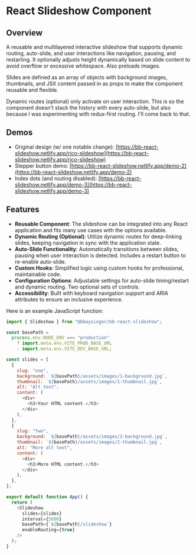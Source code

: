 # React Slideshow Component

## Overview

A reusable and multilayered interactive slideshow that supports dynamic routing, auto-slide, and user interactions like navigation, pausing, and restarting. It optionally adjusts height dynamically based on slide content to avoid overflow or excessive whitespace. Also preloads images.

Slides are defined as an array of objects with background images, thumbnails, and JSX content passed in as props to make the component reusable and flexible.

Dynamic routes (optional) only activate on user interaction. This is so the component doesn't stack the history with every auto-slide, but also because I was experimenting with redux-first routing. I'll come back to that.

## Demos

- Original design (w/ one notable change):
  [https://bb-react-slideshow.netlify.app/rico-slideshow](https://bb-react-slideshow.netlify.app/rico-slideshow)
- Stepper button demo:
  [https://bb-react-slideshow.netlify.app/demo-2](https://bb-react-slideshow.netlify.app/demo-2)
- Index dots (and routing disabled):
  [https://bb-react-slideshow.netlify.app/demo-3](https://bb-react-slideshow.netlify.app/demo-3)

## Features

- **Reusable Component**: The slideshow can be integrated into any React application and fits many use cases with the options available.
- **Dynamic Routing (Optional)**: Utilize dynamic routes for deep-linking slides, keeping navigation in sync with the application state.
- **Auto-Slide Functionality**: Automatically transitions between slides, pausing when user interaction is detected. Includes a restart button to re-enable auto-slide.
- **Custom Hooks**: Simplified logic using custom hooks for professional, maintainable code.
- **Configuration Options**: Adjustable settings for auto-slide timing/restart and dynamic routing. Two optional sets of controls.
- **Accessibility**: Built with keyboard navigation support and ARIA attributes to ensure an inclusive experience.

Here is an example JavaScript function:

```javascript
import { Slideshow } from "@bbaysinger/bb-react-slideshow";

const basePath =
  process.env.NODE_ENV === "production"
    ? import.meta.env.VITE_PROD_BASE_URL
    : import.meta.env.VITE_DEV_BASE_URL;

const slides = [
  {
    slug: "one",
    background: `${basePath}/assets/images/1-background.jpg`,
    thumbnail: `${basePath}/assets/images/1-thumbnail.jpg`,
    alt: "Alt text",
    content: (
      <div>
        <h3>Your HTML content.</h3>
      </div>
    ),
  },
  {
    slug: "two",
    background: `${basePath}/assets/images/2-background.jpg`,
    thumbnail: `${basePath}/assets/images/2-thumbnail.jpg`,
    alt: "More alt text",
    content: (
      <div>
        <h3>More HTML content.</h3>
      </div>
    ),
  },
];

export default function App() {
  return (
    <Slideshow
      slides={slides}
      interval={5000}
      basePath={`${basePath}/slideshow`}
      enableRouting={true}
    />
  );
}
```
